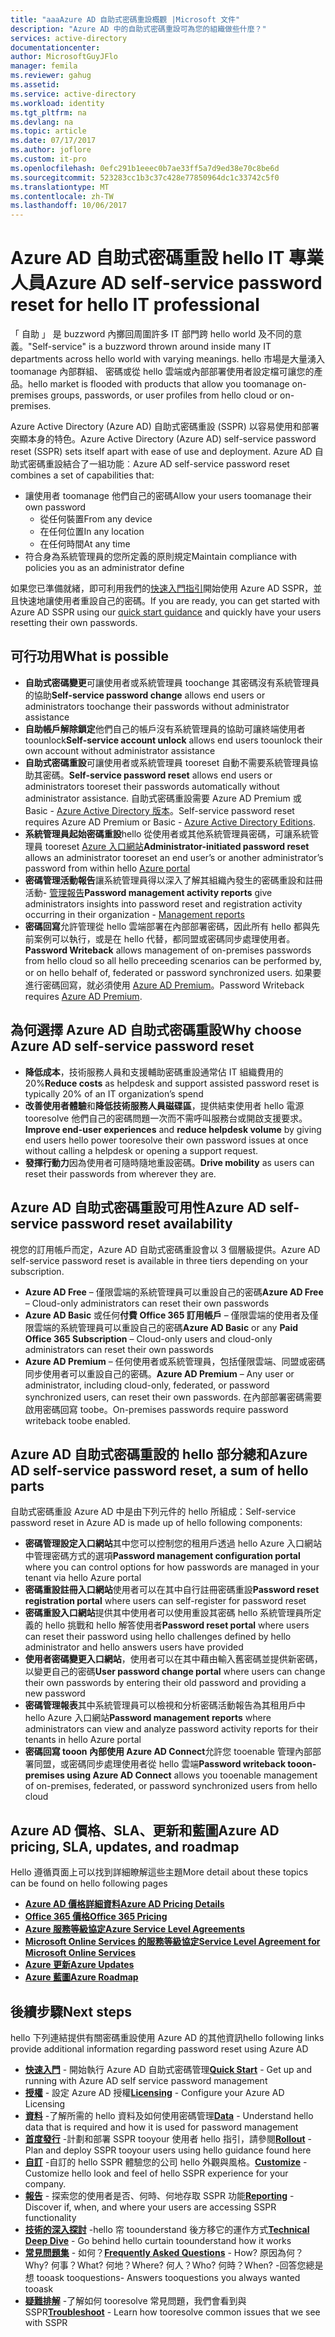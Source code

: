 ```yaml
---
title: "aaaAzure AD 自助式密碼重設概觀 |Microsoft 文件"
description: "Azure AD 中的自助式密碼重設可為您的組織做些什麼？"
services: active-directory
documentationcenter: 
author: MicrosoftGuyJFlo
manager: femila
ms.reviewer: gahug
ms.assetid: 
ms.service: active-directory
ms.workload: identity
ms.tgt_pltfrm: na
ms.devlang: na
ms.topic: article
ms.date: 07/17/2017
ms.author: joflore
ms.custom: it-pro
ms.openlocfilehash: 0efc291b1eeec0b7ae33ff5a7d9ed38e70c8be6d
ms.sourcegitcommit: 523283cc1b3c37c428e77850964dc1c33742c5f0
ms.translationtype: MT
ms.contentlocale: zh-TW
ms.lasthandoff: 10/06/2017
---
```

# <a name="azure-ad-self-service-password-reset-for-hello-it-professional"></a><span data-ttu-id="2b1f6-103">Azure AD 自助式密碼重設 hello IT 專業人員</span><span class="sxs-lookup"><span data-stu-id="2b1f6-103">Azure AD self-service password reset for hello IT professional</span></span>

<span data-ttu-id="2b1f6-104">「 自助 」 是 buzzword 內擲回周圍許多 IT 部門跨 hello world 及不同的意義。</span><span class="sxs-lookup"><span data-stu-id="2b1f6-104">"Self-service" is a buzzword thrown around inside many IT departments across hello world with varying meanings.</span></span> <span data-ttu-id="2b1f6-105">hello 市場是大量湧入 toomanage 內部群組、 密碼或從 hello 雲端或內部部署使用者設定檔可讓您的產品。</span><span class="sxs-lookup"><span data-stu-id="2b1f6-105">hello market is flooded with products that allow you toomanage on-premises groups, passwords, or user profiles from hello cloud or on-premises.</span></span>

<span data-ttu-id="2b1f6-106">Azure Active Directory (Azure AD) 自助式密碼重設 (SSPR) 以容易使用和部署突顯本身的特色。</span><span class="sxs-lookup"><span data-stu-id="2b1f6-106">Azure Active Directory (Azure AD) self-service password reset (SSPR) sets itself apart with ease of use and deployment.</span></span> <span data-ttu-id="2b1f6-107">Azure AD 自助式密碼重設結合了一組功能︰</span><span class="sxs-lookup"><span data-stu-id="2b1f6-107">Azure AD self-service password reset combines a set of capabilities that:</span></span>

* <span data-ttu-id="2b1f6-108">讓使用者 toomanage 他們自己的密碼</span><span class="sxs-lookup"><span data-stu-id="2b1f6-108">Allow your users toomanage their own password</span></span>
  * <span data-ttu-id="2b1f6-109">從任何裝置</span><span class="sxs-lookup"><span data-stu-id="2b1f6-109">From any device</span></span>
  * <span data-ttu-id="2b1f6-110">在任何位置</span><span class="sxs-lookup"><span data-stu-id="2b1f6-110">In any location</span></span>
  * <span data-ttu-id="2b1f6-111">在任何時間</span><span class="sxs-lookup"><span data-stu-id="2b1f6-111">At any time</span></span>
* <span data-ttu-id="2b1f6-112">符合身為系統管理員的您所定義的原則規定</span><span class="sxs-lookup"><span data-stu-id="2b1f6-112">Maintain compliance with policies you as an administrator define</span></span>

<span data-ttu-id="2b1f6-113">如果您已準備就緒，即可利用我們的[快速入門指引](active-directory-passwords-getting-started.md)開始使用 Azure AD SSPR，並且快速地讓使用者重設自己的密碼。</span><span class="sxs-lookup"><span data-stu-id="2b1f6-113">If you are ready, you can get started with Azure AD SSPR using our [quick start guidance](active-directory-passwords-getting-started.md) and quickly have your users resetting their own passwords.</span></span>

## <a name="what-is-possible"></a><span data-ttu-id="2b1f6-114">可行功用</span><span class="sxs-lookup"><span data-stu-id="2b1f6-114">What is possible</span></span>

* <span data-ttu-id="2b1f6-115">**自助式密碼變更**可讓使用者或系統管理員 toochange 其密碼沒有系統管理員的協助</span><span class="sxs-lookup"><span data-stu-id="2b1f6-115">**Self-service password change** allows end users or administrators toochange their passwords without administrator assistance</span></span>
* <span data-ttu-id="2b1f6-116">**自助帳戶解除鎖定**他們自己的帳戶沒有系統管理員的協助可讓終端使用者 toounlock</span><span class="sxs-lookup"><span data-stu-id="2b1f6-116">**Self-service account unlock** allows end users toounlock their own account without administrator assistance</span></span>
* <span data-ttu-id="2b1f6-117">**自助式密碼重設**可讓使用者或系統管理員 tooreset 自動不需要系統管理員協助其密碼。</span><span class="sxs-lookup"><span data-stu-id="2b1f6-117">**Self-service password reset** allows end users or administrators tooreset their passwords automatically without administrator assistance.</span></span> <span data-ttu-id="2b1f6-118">自助式密碼重設需要 Azure AD Premium 或 Basic - [Azure Active Directory 版本](active-directory-editions.md)。</span><span class="sxs-lookup"><span data-stu-id="2b1f6-118">Self-service password reset requires Azure AD Premium or Basic - [Azure Active Directory Editions](active-directory-editions.md).</span></span>
* <span data-ttu-id="2b1f6-119">**系統管理員起始密碼重設**hello 從使用者或其他系統管理員密碼，可讓系統管理員 tooreset [Azure 入口網站](https://docs.microsoft.com/azure/azure-portal-overview)</span><span class="sxs-lookup"><span data-stu-id="2b1f6-119">**Administrator-initiated password reset** allows an administrator tooreset an end user’s or another administrator’s password from within hello [Azure portal](https://docs.microsoft.com/azure/azure-portal-overview)</span></span>
* <span data-ttu-id="2b1f6-120">**密碼管理活動報告**讓系統管理員得以深入了解其組織內發生的密碼重設和註冊活動- [管理報告](active-directory-passwords-reporting.md)</span><span class="sxs-lookup"><span data-stu-id="2b1f6-120">**Password management activity reports** give administrators insights into password reset and registration activity occurring in their organization - [Management reports](active-directory-passwords-reporting.md)</span></span>
* <span data-ttu-id="2b1f6-121">**密碼回寫**允許管理從 hello 雲端部署在內部部署密碼，因此所有 hello 都與先前案例可以執行，或是在 hello 代替，都同盟或密碼同步處理使用者。</span><span class="sxs-lookup"><span data-stu-id="2b1f6-121">**Password Writeback** allows management of on-premises passwords from hello cloud so all hello preceeding scenarios can be performed by, or on hello behalf of, federated or password synchronized users.</span></span> <span data-ttu-id="2b1f6-122">如果要進行密碼回寫，就必須使用 [Azure AD Premium](active-directory-get-started-premium.md)。</span><span class="sxs-lookup"><span data-stu-id="2b1f6-122">Password Writeback requires [Azure AD Premium](active-directory-get-started-premium.md).</span></span>

## <a name="why-choose-azure-ad-self-service-password-reset"></a><span data-ttu-id="2b1f6-123">為何選擇 Azure AD 自助式密碼重設</span><span class="sxs-lookup"><span data-stu-id="2b1f6-123">Why choose Azure AD self-service password reset</span></span>

* <span data-ttu-id="2b1f6-124">**降低成本**，技術服務人員和支援輔助密碼重設通常佔 IT 組織費用的 20%</span><span class="sxs-lookup"><span data-stu-id="2b1f6-124">**Reduce costs** as helpdesk and support assisted password reset is typically 20% of an IT organization’s spend</span></span>
* <span data-ttu-id="2b1f6-125">**改善使用者體驗**和**降低技術服務人員磁碟區**，提供結束使用者 hello 電源 tooresolve 他們自己的密碼問題一次而不需呼叫服務台或開啟支援要求。</span><span class="sxs-lookup"><span data-stu-id="2b1f6-125">**Improve end-user experiences** and **reduce helpdesk volume** by giving end users hello power tooresolve their own password issues at once without calling a helpdesk or opening a support request.</span></span>
* <span data-ttu-id="2b1f6-126">**發揮行動力**因為使用者可隨時隨地重設密碼。</span><span class="sxs-lookup"><span data-stu-id="2b1f6-126">**Drive mobility** as users can reset their passwords from wherever they are.</span></span>

## <a name="azure-ad-self-service-password-reset-availability"></a><span data-ttu-id="2b1f6-127">Azure AD 自助式密碼重設可用性</span><span class="sxs-lookup"><span data-stu-id="2b1f6-127">Azure AD self-service password reset availability</span></span>

<span data-ttu-id="2b1f6-128">視您的訂用帳戶而定，Azure AD 自助式密碼重設會以 3 個層級提供。</span><span class="sxs-lookup"><span data-stu-id="2b1f6-128">Azure AD self-service password reset is available in three tiers depending on your subscription.</span></span>

* <span data-ttu-id="2b1f6-129">**Azure AD Free** – 僅限雲端的系統管理員可以重設自己的密碼</span><span class="sxs-lookup"><span data-stu-id="2b1f6-129">**Azure AD Free** – Cloud-only administrators can reset their own passwords</span></span>
* <span data-ttu-id="2b1f6-130">**Azure AD Basic** 或任何**付費 Office 365 訂用帳戶** – 僅限雲端的使用者及僅限雲端的系統管理員可以重設自己的密碼</span><span class="sxs-lookup"><span data-stu-id="2b1f6-130">**Azure AD Basic** or any **Paid Office 365 Subscription** – Cloud-only users and cloud-only administrators can reset their own passwords</span></span>
* <span data-ttu-id="2b1f6-131">**Azure AD Premium** – 任何使用者或系統管理員，包括僅限雲端、同盟或密碼同步使用者可以重設自己的密碼。</span><span class="sxs-lookup"><span data-stu-id="2b1f6-131">**Azure AD Premium** – Any user or administrator, including cloud-only, federated, or password synchronized users, can reset their own passwords.</span></span> <span data-ttu-id="2b1f6-132">在內部部署密碼需要啟用密碼回寫 toobe。</span><span class="sxs-lookup"><span data-stu-id="2b1f6-132">On-premises passwords require password writeback toobe enabled.</span></span>

## <a name="azure-ad-self-service-password-reset-a-sum-of-hello-parts"></a><span data-ttu-id="2b1f6-133">Azure AD 自助式密碼重設的 hello 部分總和</span><span class="sxs-lookup"><span data-stu-id="2b1f6-133">Azure AD self-service password reset, a sum of hello parts</span></span>

<span data-ttu-id="2b1f6-134">自助式密碼重設 Azure AD 中是由下列元件的 hello 所組成：</span><span class="sxs-lookup"><span data-stu-id="2b1f6-134">Self-service password reset in Azure AD is made up of hello following components:</span></span>

* <span data-ttu-id="2b1f6-135">**密碼管理設定入口網站**其中您可以控制您的租用戶透過 hello Azure 入口網站中管理密碼方式的選項</span><span class="sxs-lookup"><span data-stu-id="2b1f6-135">**Password management configuration portal** where you can control options for how passwords are managed in your tenant via hello Azure portal</span></span>
* <span data-ttu-id="2b1f6-136">**密碼重設註冊入口網站**使用者可以在其中自行註冊密碼重設</span><span class="sxs-lookup"><span data-stu-id="2b1f6-136">**Password reset registration portal** where users can self-register for password reset</span></span>
* <span data-ttu-id="2b1f6-137">**密碼重設入口網站**提供其中使用者可以使用重設其密碼 hello 系統管理員所定義的 hello 挑戰和 hello 解答使用者</span><span class="sxs-lookup"><span data-stu-id="2b1f6-137">**Password reset portal** where users can reset their password using hello challenges defined by hello administrator and hello answers users have provided</span></span>
* <span data-ttu-id="2b1f6-138">**使用者密碼變更入口網站**，使用者可以在其中藉由輸入舊密碼並提供新密碼，以變更自己的密碼</span><span class="sxs-lookup"><span data-stu-id="2b1f6-138">**User password change portal** where users can change their own passwords by entering their old password and providing a new password</span></span>
* <span data-ttu-id="2b1f6-139">**密碼管理報表**其中系統管理員可以檢視和分析密碼活動報告為其租用戶中 hello Azure 入口網站</span><span class="sxs-lookup"><span data-stu-id="2b1f6-139">**Password management reports** where administrators can view and analyze password activity reports for their tenants in hello Azure portal</span></span>
* <span data-ttu-id="2b1f6-140">**密碼回寫 tooon 內部使用 Azure AD Connect**允許您 tooenable 管理內部部署同盟，或密碼同步處理使用者從 hello 雲端</span><span class="sxs-lookup"><span data-stu-id="2b1f6-140">**Password writeback tooon-premises using Azure AD Connect** allows you tooenable management of on-premises, federated, or password synchronized users from hello cloud</span></span>

## <a name="azure-ad-pricing-sla-updates-and-roadmap"></a><span data-ttu-id="2b1f6-141">Azure AD 價格、SLA、更新和藍圖</span><span class="sxs-lookup"><span data-stu-id="2b1f6-141">Azure AD pricing, SLA, updates, and roadmap</span></span>

<span data-ttu-id="2b1f6-142">Hello 遵循頁面上可以找到詳細瞭解這些主題</span><span class="sxs-lookup"><span data-stu-id="2b1f6-142">More detail about these topics can be found on hello following pages</span></span>

* [<span data-ttu-id="2b1f6-143">**Azure AD 價格詳細資料**</span><span class="sxs-lookup"><span data-stu-id="2b1f6-143">**Azure AD Pricing Details**</span></span>](https://azure.microsoft.com/pricing/details/active-directory/)
* [<span data-ttu-id="2b1f6-144">**Office 365 價格**</span><span class="sxs-lookup"><span data-stu-id="2b1f6-144">**Office 365 Pricing**</span></span>](https://products.office.com/compare-all-microsoft-office-products?tab=2)
* [<span data-ttu-id="2b1f6-145">**Azure 服務等級協定**</span><span class="sxs-lookup"><span data-stu-id="2b1f6-145">**Azure Service Level Agreements**</span></span>](https://azure.microsoft.com/support/legal/sla/)
* [<span data-ttu-id="2b1f6-146">**Microsoft Online Services 的服務等級協定**</span><span class="sxs-lookup"><span data-stu-id="2b1f6-146">**Service Level Agreement for Microsoft Online Services**</span></span>](http://go.microsoft.com/fwlink/?LinkID=272026&clcid=0x409)
* [<span data-ttu-id="2b1f6-147">**Azure 更新**</span><span class="sxs-lookup"><span data-stu-id="2b1f6-147">**Azure Updates**</span></span>](https://azure.microsoft.com/updates/)
* [<span data-ttu-id="2b1f6-148">**Azure 藍圖**</span><span class="sxs-lookup"><span data-stu-id="2b1f6-148">**Azure Roadmap**</span></span>](https://www.microsoft.com/cloud-platform/roadmap-recently-available)

## <a name="next-steps"></a><span data-ttu-id="2b1f6-149">後續步驟</span><span class="sxs-lookup"><span data-stu-id="2b1f6-149">Next steps</span></span>

<span data-ttu-id="2b1f6-150">hello 下列連結提供有關密碼重設使用 Azure AD 的其他資訊</span><span class="sxs-lookup"><span data-stu-id="2b1f6-150">hello following links provide additional information regarding password reset using Azure AD</span></span>

* <span data-ttu-id="2b1f6-151">[**快速入門**](active-directory-passwords-getting-started.md) - 開始執行 Azure AD 自助式密碼管理</span><span class="sxs-lookup"><span data-stu-id="2b1f6-151">[**Quick Start**](active-directory-passwords-getting-started.md) - Get up and running with Azure AD self service password management</span></span> 
* <span data-ttu-id="2b1f6-152">[**授權**](active-directory-passwords-licensing.md) - 設定 Azure AD 授權</span><span class="sxs-lookup"><span data-stu-id="2b1f6-152">[**Licensing**](active-directory-passwords-licensing.md) - Configure your Azure AD Licensing</span></span>
* <span data-ttu-id="2b1f6-153">[**資料**](active-directory-passwords-data.md) -了解所需的 hello 資料及如何使用密碼管理</span><span class="sxs-lookup"><span data-stu-id="2b1f6-153">[**Data**](active-directory-passwords-data.md) - Understand hello data that is required and how it is used for password management</span></span>
* <span data-ttu-id="2b1f6-154">[**首度發行**](active-directory-passwords-best-practices.md) -計劃和部署 SSPR tooyour 使用者 hello 指引，請參閱</span><span class="sxs-lookup"><span data-stu-id="2b1f6-154">[**Rollout**](active-directory-passwords-best-practices.md) - Plan and deploy SSPR tooyour users using hello guidance found here</span></span>
* <span data-ttu-id="2b1f6-155">[**自訂**](active-directory-passwords-customize.md) -自訂的 hello SSPR 體驗您的公司 hello 外觀與風格。</span><span class="sxs-lookup"><span data-stu-id="2b1f6-155">[**Customize**](active-directory-passwords-customize.md) - Customize hello look and feel of hello SSPR experience for your company.</span></span>
* <span data-ttu-id="2b1f6-156">[**報告**](active-directory-passwords-reporting.md) - 探索您的使用者是否、何時、何地存取 SSPR 功能</span><span class="sxs-lookup"><span data-stu-id="2b1f6-156">[**Reporting**](active-directory-passwords-reporting.md) - Discover if, when, and where your users are accessing SSPR functionality</span></span>
* <span data-ttu-id="2b1f6-157">[**技術的深入探討**](active-directory-passwords-how-it-works.md) -hello 帘 toounderstand 後方移它的運作方式</span><span class="sxs-lookup"><span data-stu-id="2b1f6-157">[**Technical Deep Dive**](active-directory-passwords-how-it-works.md) - Go behind hello curtain toounderstand how it works</span></span>
* <span data-ttu-id="2b1f6-158">[**常見問題集**](active-directory-passwords-faq.md) - 如何？</span><span class="sxs-lookup"><span data-stu-id="2b1f6-158">[**Frequently Asked Questions**](active-directory-passwords-faq.md) - How?</span></span> <span data-ttu-id="2b1f6-159">原因為何？</span><span class="sxs-lookup"><span data-stu-id="2b1f6-159">Why?</span></span> <span data-ttu-id="2b1f6-160">何事？</span><span class="sxs-lookup"><span data-stu-id="2b1f6-160">What?</span></span> <span data-ttu-id="2b1f6-161">何地？</span><span class="sxs-lookup"><span data-stu-id="2b1f6-161">Where?</span></span> <span data-ttu-id="2b1f6-162">何人？</span><span class="sxs-lookup"><span data-stu-id="2b1f6-162">Who?</span></span> <span data-ttu-id="2b1f6-163">何時？</span><span class="sxs-lookup"><span data-stu-id="2b1f6-163">When?</span></span> <span data-ttu-id="2b1f6-164">-回答您總是想 tooask tooquestions</span><span class="sxs-lookup"><span data-stu-id="2b1f6-164">- Answers tooquestions you always wanted tooask</span></span>
* <span data-ttu-id="2b1f6-165">[**疑難排解**](active-directory-passwords-troubleshoot.md) -了解如何 tooresolve 常見問題，我們會看到與 SSPR</span><span class="sxs-lookup"><span data-stu-id="2b1f6-165">[**Troubleshoot**](active-directory-passwords-troubleshoot.md) - Learn how tooresolve common issues that we see with SSPR</span></span>

